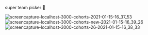 super team picker 🦙

![screencapture-localhost-3000-cohorts-2021-01-15-16_37_53](https://user-images.githubusercontent.com/55174696/118202536-0406dd80-b40f-11eb-942f-ddc1344191d8.png)
![screencapture-localhost-3000-cohorts-new-2021-01-15-16_39_26](https://user-images.githubusercontent.com/55174696/118202550-0d904580-b40f-11eb-86a3-fe3c6624bf6d.png)
![screencapture-localhost-3000-cohorts-26-2021-01-15-16_38_33](https://user-images.githubusercontent.com/55174696/118202574-154fea00-b40f-11eb-9ed0-e7da851dd078.png)
